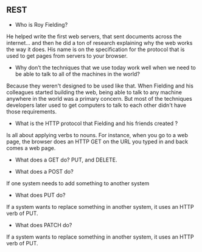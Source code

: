 ## REST

- Who is Roy Fielding?

He helped write the first web servers, that sent documents across the internet… and then he did a ton of research explaining why the web works the way it does. His name is on the specification for the protocol that is used to get pages from servers to your browser.


- Why don’t the techniques that we use today work well when we 
need to be able to talk to all of the machines in the world?

Because they weren't designed to be used like that. When Fielding and his colleagues started building the web, being able to talk to any machine anywhere in the world was a primary concern. But most of the techniques developers later used to get computers to talk to each other didn't have those requirements.

- What is the HTTP protocol that Fielding and his friends created
?

Is all about applying verbs to nouns. For instance, when you go to a web page, the browser does an HTTP GET on the URL you typed in and back comes a web page.

- What does a GET do?
PUT, and DELETE.

- What does a POST do?

 If one system needs to add something to another system

- What does PUT do?

If a system wants to replace something in another system, it uses an HTTP verb of PUT.

- What does PATCH do?

If a system wants to replace something in another system, it uses an HTTP verb of PUT.

